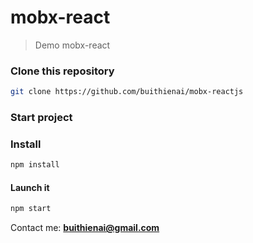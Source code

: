 mobx-react
=========================

> Demo mobx-react

### Clone this repository

```bash
git clone https://github.com/buithienai/mobx-reactjs
```

### Start project

### Install

```bash
npm install
```

#### Launch it

```bash
npm start
```

Contact me: **buithienai@gmail.com**